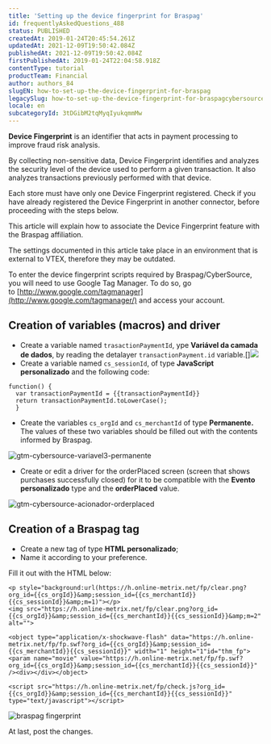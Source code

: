 ```yaml
---
title: 'Setting up the device fingerprint for Braspag'
id: frequentlyAskedQuestions_488
status: PUBLISHED
createdAt: 2019-01-24T20:45:54.261Z
updatedAt: 2021-12-09T19:50:42.084Z
publishedAt: 2021-12-09T19:50:42.084Z
firstPublishedAt: 2019-01-24T22:04:58.918Z
contentType: tutorial
productTeam: Financial
author: authors_84
slugEN: how-to-set-up-the-device-fingerprint-for-braspag
legacySlug: how-to-set-up-the-device-fingerprint-for-braspagcybersource
locale: en
subcategoryId: 3tDGibM2tqMyqIyukqmmMw
---
```


__Device Fingerprint__ is an identifier that acts in payment processing to improve fraud risk analysis. 

By collecting non-sensitive data, Device Fingerprint identifies and analyzes the security level of the device used to perform a given transaction. It also analyzes transactions previously performed with that device.

<div class="alert alert-info">
Each store must have only one Device Fingerprint registered. Check if you have already registered the Device Fingerprint in another connector, before proceeding with the steps below.
</div>

This article will explain how to associate the Device Fingerprint feature with the Braspag affiliation.

<div class="alert alert-info">The settings documented in this article take place in an environment that is external to VTEX, therefore they may be outdated.</div>

To enter the device fingerprint scripts required by Braspag/CyberSource, you will need to use Google Tag Manager. To do so, go to [http://www.google.com/tagmanager](http://www.google.com/tagmanager/) and access your account.

## Creation of variables (macros) and driver

- Create a variable named `trasactionPaymentId`, ype **Variável da camada de dados**, by reading the detalayer `transactionPayment.id` variable.[]![](https://images.contentful.com/alneenqid6w5/2iGloCXR32IMAyWAKe8qWy/cf1108ad17e944adc63f189e67cfa93d/gtm-cybersource-variavel1-1.png)
- Create a variable named `cs_sessionId`, of type **JavaScript personalizado** and the following code:

```
function() {  
  var transactionPaymentId = {{transactionPaymentId}}  
  return transactionPaymentId.toLowerCase();
  }
```

- Create the variables `cs_orgId` and `cs_merchantId` of type **Permanente.** The values of these two variables should be filled out with the contents informed by Braspag.

![gtm-cybersource-variavel3-permanente](https://images.contentful.com/alneenqid6w5/5EFSTIM6TCKUE4GEOA66kc/8c2f37cdd8cc94571f6f2ac72ec1d35b/gtm-cybersource-variavel3-permanente.png)

- Create or edit a driver for the orderPlaced screen (screen that shows purchases successfully closed) for it to be compatible with the **Evento personalizado** type and the **orderPlaced** value.

![gtm-cybersource-acionador-orderplaced](https://images.contentful.com/alneenqid6w5/51IPOyaAjmowkEQ24sYyw4/7b11cddfb71c200dd1cd2c85149c7726/gtm-cybersource-acionador-orderplaced.png)

## Creation of a Braspag tag

- Create a new tag of type **HTML personalizado**;
- Name it according to your preference.

Fill it out with the HTML below:

```
<p style="background:url(https://h.online-metrix.net/fp/clear.png?org_id={{cs_orgId}}&amp;session_id={{cs_merchantId}}{{cs_sessionId}}&amp;m=1)"></p>
<img src="https://h.online-metrix.net/fp/clear.png?org_id={{cs_orgId}}&amp;session_id={{cs_merchantId}}{{cs_sessionId}}&amp;m=2" alt="">

<object type="application/x-shockwave-flash" data="https://h.online-metrix.net/fp/fp.swf?org_id={{cs_orgId}}&amp;session_id={{cs_merchantId}}{{cs_sessionId}}" width="1" height="1"id="thm_fp">
<param name="movie" value="https://h.online-metrix.net/fp/fp.swf?org_id={{cs_orgId}}&amp;session_id={{cs_merchantId}}{{cs_sessionId}}" /><div></div></object>

<script src="https://h.online-metrix.net/fp/check.js?org_id={{cs_orgId}}&amp;session_id={{cs_merchantId}}{{cs_sessionId}}" type="text/javascript"></script>
```

![braspag fingerprint](//images.ctfassets.net/alneenqid6w5/JTnL01Ko0DMc7Pu8Bp1CQ/84f93e14dac3c4471bb1d30b09fbf62e/image.png_h_250)

At last, post the changes.
